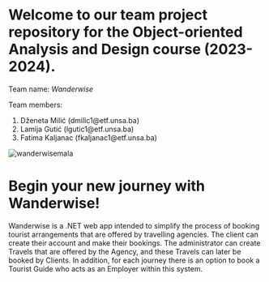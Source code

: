 <h1>Welcome to our team project repository for the Object-oriented Analysis and Design course (2023-2024).</h1>

Team name: <i>Wanderwise</i>

Team members:
<ol>
  <li>Dženeta Milić (dmilic1@etf.unsa.ba) </li>
  <li>Lamija Gutić (lgutic1@etf.unsa.ba) </li>
  <li>Fatima Kaljanac (fkaljanac1@etf.unsa.ba) </li>
</ol>

![wanderwisemala](https://github.com/OOAD-2023-2024/Wanderwise/assets/95690215/9f819951-a15e-4383-9473-056c5117509c)

<h1>Begin your new journey with Wanderwise! </i> </h1>

Wanderwise is a .NET web app intended to simplify the process of booking tourist arrangements that are offered by travelling agencies. The client can create their account and make their bookings. The administrator can create Travels that are offered by the Agency, and these Travels can later be booked by Clients. In addition, for each journey there is an option to book a Tourist Guide who acts as an Employer within this system.

